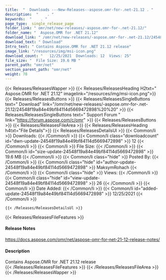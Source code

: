 ```yaml
---
title:  "  Downloads ---New-Releases--aspose.omr-for-.net-21.12 . " 
description:  "    . " 
keywords:  "    . " 
page_type:  single_release_page
folder_link: " omr/net/new-releases/-aspose.omr-for-.net-21.12/"
folder_name: "  Aspose.OMR for .NET 21.12"
download_link: " /omr/net/new-releases/-aspose.omr-for-.net-21.12/24548f19a84e49bf84114d5669472898"
download_text: " Download"
Intro_text: " Contains Aspose.OMR for .NET 21.12 release"
image_link: "/resources/img/msi-icon.png"
download_count: "   12/25/2021  Downloads: 12  Views: 25"
file_size: "  File Size: 19.6 MB "
parent_path: "omr/net"
section_parent_path: "omr/net"
weight: 78
---
```


{{< Releases/ReleasesWapper >}}
  {{< Releases/ReleasesHeading H2txt="  Aspose.OMR for .NET 21.12" imagelink="/resources/img/msi-icon.png">}}
  {{< Releases/ReleasesButtons >}}
    {{< Releases/ReleasesSingleButtons text=" Download" link="/omr/net/new-releases/-aspose.omr-for-.net-21.12/24548f19a84e49bf84114d5669472898%20%20" >}}
    {{< Releases/ReleasesSingleButtons text=" Support Forum " link="https://forum.aspose.com/c/omr" >}}
  {{< Releases/ReleasesButtons >}}
  {{< Releases/ReleasesFileArea >}}
    {{< Releases/ReleasesHeading h4txt="File Details">}}
    {{< Releases/ReleasesDetailsUl >}}
            {{< Common/li  >}} Downloads: {{< /Common/li >}} 
      {{< Common/li class="downloadcount" id="dwn-update-24548f19a84e49bf84114d5669472898" >}} 12 {{< /Common/li >}} 
      {{< Common/li  >}} File Size: {{< /Common/li >}} 
      {{< Common/li id="size-update-24548f19a84e49bf84114d5669472898" >}} 19.6 MB {{< /Common/li >}} 
      {{< Common/li  class="hide" >}} Posted By: {{< /Common/li >}} 
      {{< Common/li class="hide" id="author-update-24548f19a84e49bf84114d5669472898" >}} MaksymRohach {{< /Common/li >}} 
      {{< Common/li class="hide"  >}} Views: {{< /Common/li >}} 
      {{< Common/li class="hide" id="view-update-24548f19a84e49bf84114d5669472898" >}} 26 {{< /Common/li >}} 
      {{< Common/li  >}} Date Added: {{< /Common/li >}} 
      {{< Common/li id="added-update-24548f19a84e49bf84114d5669472898" >}} 12/25/2021 {{< /Common/li >}} 

    {{< /Releases/ReleasesDetailsUl >}}

  {{< Releases/ReleasesFileFeatures >}}
      <h4>Release Notes</h4><div><a href="https://docs.aspose.com/omr/net/aspose-omr-for-net-21-12-release-notes/">https://docs.aspose.com/omr/net/aspose-omr-for-net-21-12-release-notes/</a></div><h4>Description</h4><div class="HTMLDescription">Contains Aspose.OMR for .NET 21.12 release</div>
  {{< /Releases/ReleasesFileFeatures >}}
 {{< /Releases/ReleasesFileArea >}}
{{< /Releases/ReleasesWapper >}}


